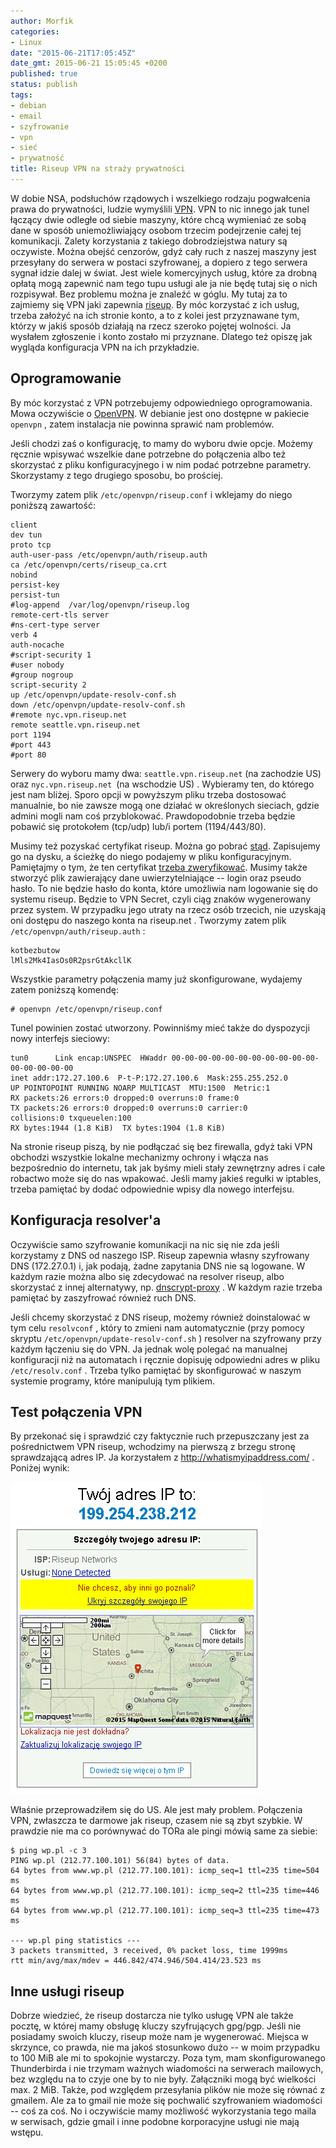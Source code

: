 ```yaml
---
author: Morfik
categories:
- Linux
date: "2015-06-21T17:05:45Z"
date_gmt: 2015-06-21 15:05:45 +0200
published: true
status: publish
tags:
- debian
- email
- szyfrowanie
- vpn
- sieć
- prywatność
title: Riseup VPN na straży prywatności
---
```


W dobie NSA, podsłuchów rządowych i wszelkiego rodzaju pogwałcenia prawa do prywatności, ludzie
wymyślili [VPN](https://pl.wikipedia.org/wiki/Virtual_Private_Network). VPN to nic innego jak tunel
łączący dwie odległe od siebie maszyny, które chcą wymieniać ze sobą dane w sposób uniemożliwiający
osobom trzecim podejrzenie całej tej komunikacji. Zalety korzystania z takiego dobrodziejstwa natury
są oczywiste. Można obejść cenzorów, gdyż cały ruch z naszej maszyny jest przesyłany do serwera w
postaci szyfrowanej, a dopiero z tego serwera sygnał idzie dalej w świat. Jest wiele komercyjnych
usług, które za drobną opłatą mogą zapewnić nam tego tupu usługi ale ja nie będę tutaj się o nich
rozpisywał. Bez problemu można je znaleźć w góglu. My tutaj za to zajmiemy się VPN jaki zapewnia
[riseup](https://riseup.net/). By móc korzystać z ich usług, trzeba założyć na ich stronie konto, a
to z kolei jest przyznawane tym, którzy w jakiś sposób działają na rzecz szeroko pojętej wolności.
Ja wysłałem zgłoszenie i konto zostało mi przyznane. Dlatego też opiszę jak wygląda konfiguracja VPN
na ich przykładzie.

<!--more-->
## Oprogramowanie

By móc korzystać z VPN potrzebujemy odpowiedniego oprogramowania. Mowa oczywiście o
[OpenVPN](https://openvpn.net/). W debianie jest ono dostępne w pakiecie `openvpn` , zatem
instalacja nie powinna sprawić nam problemów.

Jeśli chodzi zaś o konfigurację, to mamy do wyboru dwie opcje. Możemy ręcznie wpisywać wszelkie dane
potrzebne do połączenia albo też skorzystać z pliku konfiguracyjnego i w nim podać potrzebne
parametry. Skorzystamy z tego drugiego sposobu, bo prościej.

Tworzymy zatem plik `/etc/openvpn/riseup.conf` i wklejamy do niego poniższą zawartość:

    client
    dev tun
    proto tcp
    auth-user-pass /etc/openvpn/auth/riseup.auth
    ca /etc/openvpn/certs/riseup_ca.crt
    nobind
    persist-key
    persist-tun
    #log-append  /var/log/openvpn/riseup.log
    remote-cert-tls server
    #ns-cert-type server
    verb 4
    auth-nocache
    #script-security 1
    #user nobody
    #group nogroup
    script-security 2
    up /etc/openvpn/update-resolv-conf.sh
    down /etc/openvpn/update-resolv-conf.sh
    #remote nyc.vpn.riseup.net
    remote seattle.vpn.riseup.net
    port 1194
    #port 443
    #port 80

Serwery do wyboru mamy dwa: `seattle.vpn.riseup.net` (na zachodzie US) oraz `nyc.vpn.riseup.net `(na
wschodzie US) . Wybieramy ten, do którego jest nam bliżej. Sporo opcji w powyższym pliku trzeba
dostosować manualnie, bo nie zawsze mogą one działać w określonych sieciach, gdzie admini mogli nam
coś przyblokować. Prawdopodobnie trzeba będzie pobawić się protokołem (tcp/udp) lub/i portem
(1194/443/80).

Musimy też pozyskać certyfikat riseup. Można go pobrać
[stąd](https://riseup.net/security/network-security/riseup-ca/RiseupCA.pem). Zapisujemy go na
dysku, a ścieżkę do niego podajemy w pliku konfiguracyjnym. Pamiętajmy o tym, że ten certyfikat
[trzeba
zweryfikować](https://riseup.net/en/security/network-security/riseup-ca#verify-the-riseup-ca-certificate-optional).
Musimy także stworzyć plik zawierający dane uwierzytelniające -- login oraz pseudo hasło. To nie
będzie hasło do konta, które umożliwia nam logowanie się do systemu riseup. Będzie to VPN Secret,
czyli ciąg znaków wygenerowany przez system. W przypadku jego utraty na rzecz osób trzecich, nie
uzyskają oni dostępu do naszego konta na riseup.net . Tworzymy zatem plik
`/etc/openvpn/auth/riseup.auth` :

    kotbezbutow
    lMls2Mk4IasOs0R2psrGtAkcllK

Wszystkie parametry połączenia mamy już skonfigurowane, wydajemy zatem poniższą komendę:

    # openvpn /etc/openvpn/riseup.conf

Tunel powinien zostać utworzony. Powinniśmy mieć także do dyspozycji nowy interfejs sieciowy:

    tun0      Link encap:UNSPEC  HWaddr 00-00-00-00-00-00-00-00-00-00-00-00-00-00-00-00
    inet addr:172.27.100.6  P-t-P:172.27.100.6  Mask:255.255.252.0
    UP POINTOPOINT RUNNING NOARP MULTICAST  MTU:1500  Metric:1
    RX packets:26 errors:0 dropped:0 overruns:0 frame:0
    TX packets:26 errors:0 dropped:0 overruns:0 carrier:0
    collisions:0 txqueuelen:100
    RX bytes:1944 (1.8 KiB)  TX bytes:1904 (1.8 KiB)

Na stronie riseup piszą, by nie podłączać się bez firewalla, gdyż taki VPN obchodzi wszystkie
lokalne mechanizmy ochrony i włącza nas bezpośrednio do internetu, tak jak byśmy mieli stały
zewnętrzny adres i całe robactwo może się do nas wpakować. Jeśli mamy jakieś regułki w iptables,
trzeba pamiętać by dodać odpowiednie wpisy dla nowego interfejsu.

## Konfiguracja resolver'a

Oczywiście samo szyfrowanie komunikacji na nic się nie zda jeśli korzystamy z DNS od naszego ISP.
Riseup zapewnia własny szyfrowany DNS (172.27.0.1) i, jak podają, żadne zapytania DNS nie są
logowane. W każdym razie można albo się zdecydować na resolver riseup, albo skorzystać z innej
alternatywy, np.
[dnscrypt-proxy](/post/dnscrypt-proxy-czyli-szyfrowanie-zapytan-dns/) . W każdym
razie trzeba pamiętać by zaszyfrować również ruch DNS.

Jeśli chcemy skorzystać z DNS riseup, możemy również doinstalować w tym celu `resolvconf` , który to
zmieni nam automatycznie (przy pomocy skryptu `/etc/openvpn/update-resolv-conf.sh` ) resolver na
szyfrowany przy każdym łączeniu się do VPN. Ja jednak wolę polegać na manualnej konfiguracji niż na
automatach i ręcznie dopisuję odpowiedni adres w pliku `/etc/resolv.conf` . Trzeba tylko pamiętać by
skonfigurować w naszym systemie programy, które manipulują tym plikiem.

## Test połączenia VPN

By przekonać się i sprawdzić czy faktycznie ruch przepuszczany jest za pośrednictwem VPN riseup,
wchodzimy na pierwszą z brzegu stronę sprawdzającą adres IP. Ja korzystałem z
<http://whatismyipaddress.com/> . Poniżej wynik:

![](/img/2015/06/1.riseup-vpn-adres-ip-test.png#medium)

Właśnie przeprowadziłem się do US. Ale jest mały problem. Połączenia VPN, zwłaszcza te darmowe jak
riseup, czasem nie są zbyt szybkie. W prawdzie nie ma co porównywać do TORa ale pingi mówią same za
siebie:

    $ ping wp.pl -c 3
    PING wp.pl (212.77.100.101) 56(84) bytes of data.
    64 bytes from www.wp.pl (212.77.100.101): icmp_seq=1 ttl=235 time=504 ms
    64 bytes from www.wp.pl (212.77.100.101): icmp_seq=2 ttl=235 time=446 ms
    64 bytes from www.wp.pl (212.77.100.101): icmp_seq=3 ttl=235 time=473 ms

    --- wp.pl ping statistics ---
    3 packets transmitted, 3 received, 0% packet loss, time 1999ms
    rtt min/avg/max/mdev = 446.842/474.946/504.414/23.523 ms

## Inne usługi riseup

Dobrze wiedzieć, że riseup dostarcza nie tylko usługę VPN ale także pocztę, w której mamy obsługę
kluczy szyfrujących gpg/pgp. Jeśli nie posiadamy swoich kluczy, riseup może nam je wygenerować.
Miejsca w skrzynce, co prawda, nie ma jakoś stosunkowo dużo -- w moim przypadku to 100 MiB ale mi to
spokojnie wystarczy. Poza tym, mam skonfigurowanego Thunderbirda i nie trzymam ważnych wiadomości na
serwerach mailowych, bez względu na to czyje one by to nie były. Załączniki mogą być wielkości max.
2 MiB. Także, pod względem przesyłania plików nie może się równać z gmailem. Ale za to gmail nie
może się pochwalić szyfrowaniem wiadomości -- coś za coś. No i oczywiście mamy możliwość
wykorzystania tego maila w serwisach, gdzie gmail i inne podobne korporacyjne usługi nie mają
wstępu.
